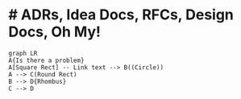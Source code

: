# # ADRs, Idea Docs, RFCs, Design Docs, Oh My!

```mermaid
graph LR
A{Is there a problem}
A[Square Rect] -- Link text --> B((Circle))
A --> C(Round Rect)
B --> D{Rhombus}
C --> D
```
<!--stackedit_data:
eyJoaXN0b3J5IjpbLTE0MDc5OTkwOTBdfQ==
-->